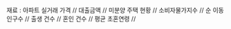 재료 : 아파트 실거래 가격 // 대출금액 // 미분양 주택 현황 // 소비자물가지수 // 
      순 이동인구수 //  출생 건수 // 혼인 건수 // 평균 초혼연령 // 

